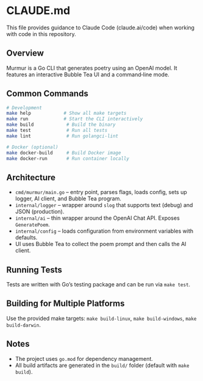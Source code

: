 # CLAUDE.md

This file provides guidance to Claude Code (claude.ai/code) when working with code in this repository.

## Overview
Murmur is a Go CLI that generates poetry using an OpenAI model. It features an interactive Bubble Tea UI and a command‑line mode.

## Common Commands
```sh
# Development
make help            # Show all make targets
make run             # Start the CLI interactively
make build            # Build the binary
make test             # Run all tests
make lint             # Run golangci‑lint

# Docker (optional)
make docker-build     # Build Docker image
make docker-run       # Run container locally
```

## Architecture
- `cmd/murmur/main.go` – entry point, parses flags, loads config, sets up logger, AI client, and Bubble Tea program.
- `internal/logger` – wrapper around `slog` that supports text (debug) and JSON (production).
- `internal/ai` – thin wrapper around the OpenAI Chat API. Exposes `GeneratePoem`.
- `internal/config` – loads configuration from environment variables with defaults.
- UI uses Bubble Tea to collect the poem prompt and then calls the AI client.

## Running Tests
Tests are written with Go’s testing package and can be run via `make test`.

## Building for Multiple Platforms
Use the provided make targets: `make build-linux`, `make build-windows`, `make build-darwin`.

## Notes
- The project uses `go.mod` for dependency management.
- All build artifacts are generated in the `build/` folder (default with `make build`).
